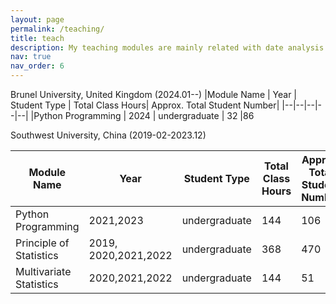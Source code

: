 ```yaml
---
layout: page
permalink: /teaching/
title: teach
description: My teaching modules are mainly related with date analysis and operational research.
nav: true
nav_order: 6
---
```


Brunel University, United Kingdom (2024.01--)
|Module Name | Year | Student Type | Total Class Hours|  Approx. Total Student Number|
|--|--|--|--|--|
|Python Programming | 2024 | undergraduate  | 32 |86



Southwest University, China (2019-02-2023.12)

|Module Name | Year | Student Type | Total Class Hours|  Approx. Total Student Number|
|--|--|--|--|--|
|Python Programming | 2021,2023 | undergraduate  | 144 |106
|Principle of Statistics | 2019, 2020,2021,2022 | undergraduate  | 368 |470
|Multivariate Statistics | 2020,2021,2022 | undergraduate | 144 | 51


<!--
For now, this page is assumed to be a static description of your courses. You can convert it to a collection similar to `_projects/` so that you can have a dedicated page for each course.

Organize your courses by years, topics, or universities, however you like!
-->
